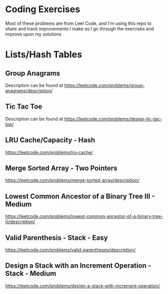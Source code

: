 # Coding Exercises
Most of these problems are from Leet Code, and I'm using this repo to share and track improvements I make as I go through the exercises and improve upon my solutions

# Lists/Hash Tables
## Group Anagrams
Description can be found at https://leetcode.com/problems/group-anagrams/description/

## Tic Tac Toe
Description can be found at https://leetcode.com/problems/design-tic-tac-toe/

## LRU Cache/Capacity - Hash
https://leetcode.com/problems/lru-cache/

## Merge Sorted Array - Two Pointers
https://leetcode.com/problems/merge-sorted-array/description/

## Lowest Common Ancestor of a Binary Tree III - Medium
https://leetcode.com/problems/lowest-common-ancestor-of-a-binary-tree-iii/description/

## Valid Parenthesis - Stack - Easy
https://leetcode.com/problems/valid-parentheses/description/

## Design a Stack with an Increment Operation - Stack - Medium
https://leetcode.com/problems/design-a-stack-with-increment-operation/